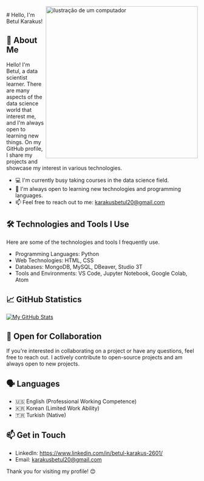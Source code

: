 <img src="https://raw.githubusercontent.com/MicaelliMedeiros/micaellimedeiros/master/image/computer-illustration.png" alt="ilustração de um computador" min-width="400px" max-width="400px" width="400px" align="right">

<p align="left"> 
# Hello, I'm Betul Karakus!

## 🚀 About Me

Hello! I'm Betul, a data scientist learner. There are many aspects of the data science world that interest me, and I'm always open to learning new things. On my GitHub profile, I share my projects and showcase my interest in various technologies.

- 💻 I'm currently busy taking courses in the data science field.
- 🌱 I'm always open to learning new technologies and programming languages.
- 📫 Feel free to reach out to me: karakusbetul20@gmail.com

## 🛠️ Technologies and Tools I Use

Here are some of the technologies and tools I frequently use.

- Programming Languages: Python
- Web Technologies: HTML, CSS
- Databases: MongoDB, MySQL, DBeaver, Studio 3T
- Tools and Environments: VS Code, Jupyter Notebook, Google Colab, Atom

## 📈 GitHub Statistics

[![My GitHub Stats](https://github-readme-stats.vercel.app/api?username=betulkarakus&show_icons=true&count_private=true&hide=contribs,prs)](https://github.com/betulkarakus)

## 🤝 Open for Collaboration

If you're interested in collaborating on a project or have any questions, feel free to reach out. I actively contribute to open-source projects and am always open to new projects.

## 🗣️ Languages

- 🇺🇸 English (Professional Working Competence)
- 🇰🇷 Korean (Limited Work Ability)
- 🇹🇷 Turkish (Native)

## 📫 Get in Touch

- LinkedIn: https://www.linkedin.com/in/betul-karakus-2601/
- Email: karakusbetul20@gmail.com

Thank you for visiting my profile! 😊

</p>
